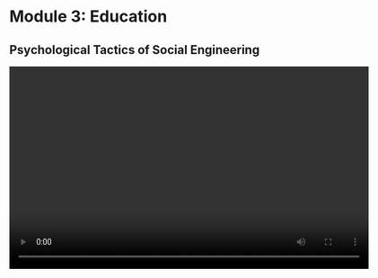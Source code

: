 # Module 3: Education

## Psychological Tactics of Social Engineering

<video width="640" height="360" controls>
      <source src="https://youtu.be/3qy-ITKkNxM" type="video/mp4">
</video>